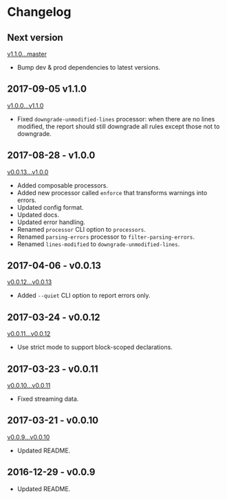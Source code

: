 # Changelog

## Next version
[v1.1.0...master](https://github.com/Automattic/eslines/compare/v1.1.0...master)

* Bump dev & prod dependencies to latest versions.

## 2017-09-05 v1.1.0
[v1.0.0...v1.1.0](https://github.com/Automattic/eslines/compare/v1.0.0...v1.1.0)

* Fixed `downgrade-unmodified-lines` processor: when there are no lines modified,
  the report should still downgrade all rules except those not to downgrade.

## 2017-08-28 - v1.0.0
[v0.0.13...v1.0.0](https://github.com/Automattic/eslines/compare/v0.0.13...v1.0.0)

* Added composable processors.
* Added new processor called `enforce` that transforms warnings into errors.
* Updated config format.
* Updated docs.
* Updated error handling.
* Renamed `processor` CLI option to `processors`.
* Renamed `parsing-errors` processor to `filter-parsing-errors`.
* Renamed `lines-modified` to `downgrade-unmodified-lines`.

## 2017-04-06 - v0.0.13
[v0.0.12...v0.0.13](https://github.com/Automattic/eslines/compare/v0.0.12...v0.0.13)

* Added `--quiet` CLI option to report errors only.

## 2017-03-24 - v0.0.12
[v0.0.11...v0.0.12](https://github.com/Automattic/eslines/compare/v0.0.11...v0.0.12)

* Use strict mode to support block-scoped declarations.

## 2017-03-23 - v0.0.11
[v0.0.10...v0.0.11](https://github.com/Automattic/eslines/compare/v0.0.10...v0.0.11)

* Fixed streaming data.

## 2017-03-21 - v0.0.10
[v0.0.9...v0.0.10](https://github.com/Automattic/eslines/compare/v0.0.9...v0.0.10)

* Updated README.

## 2016-12-29 - v0.0.9

* Updated README.
